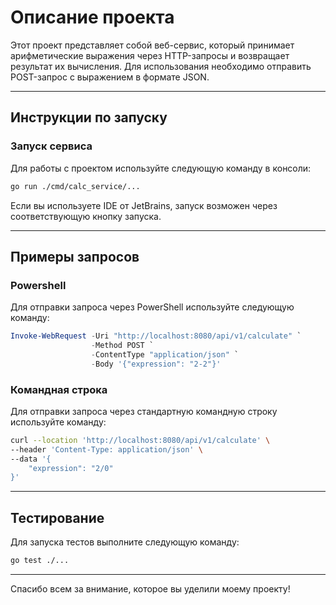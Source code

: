 # Описание проекта

Этот проект представляет собой веб-сервис, который принимает арифметические выражения через HTTP-запросы и возвращает результат их вычисления. Для использования необходимо отправить POST-запрос с выражением в формате JSON.

---

## Инструкции по запуску

### Запуск сервиса

Для работы с проектом используйте следующую команду в консоли:

```bash
go run ./cmd/calc_service/...
```

Если вы используете IDE от JetBrains, запуск возможен через соответствующую кнопку запуска.

---

## Примеры запросов

### Powershell

Для отправки запроса через PowerShell используйте следующую команду:

```powershell
Invoke-WebRequest -Uri "http://localhost:8080/api/v1/calculate" `
                  -Method POST `
                  -ContentType "application/json" `
                  -Body '{"expression": "2-2"}'
```

### Командная строка

Для отправки запроса через стандартную командную строку используйте команду:

```bash
curl --location 'http://localhost:8080/api/v1/calculate' \
--header 'Content-Type: application/json' \
--data '{
    "expression": "2/0"
}'
```

---

## Тестирование

Для запуска тестов выполните следующую команду:

```bash
go test ./...
```

---

Спасибо всем за внимание, которое вы уделили моему проекту!

